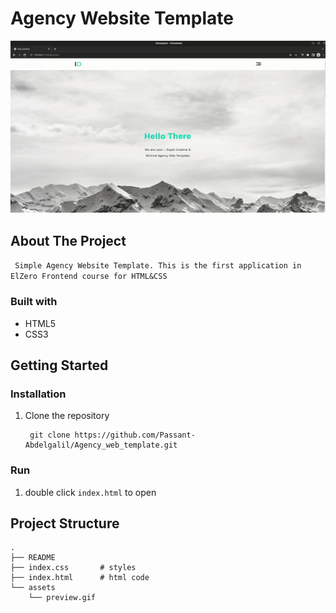 # Agency Website Template

![app preview](assets/preview.gif)

## About The Project

` Simple Agency Website Template. This is the first application in ElZero Frontend course for HTML&CSS`

### Built with

- HTML5
- CSS3

## Getting Started

### Installation

1. Clone the repository

   ```
    git clone https://github.com/Passant-Abdelgalil/Agency_web_template.git
   ```

### Run

1. double click `index.html` to open

## Project Structure

```
.
├── README
├── index.css       # styles
├── index.html      # html code
└── assets
    └── preview.gif

```
